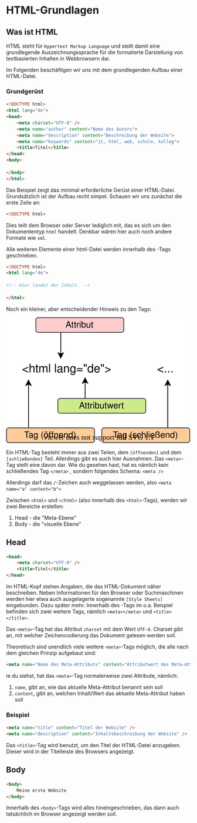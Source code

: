 # HTML-Grundlagen

## Was ist HTML

HTML steht für ``Hypertext Markup Language``  und stellt damit eine grundlegende Auszeichnungssprache für die formatierte Darstellung von textbasierten Inhalten in Webbrowsern dar.

Im Folgenden beschäftigen wir uns mit dem grundlegenden Aufbau einer HTML-Datei.

### Grundgerüst

````html
<!DOCTYPE html>
<html lang="de">
<head>
    <meta charset="UTF-8" />
    <meta name="author" content="Name des Autors">
    <meta name="description" content="Beschreibung der Website">
    <meta name="keywords" content="it, html, web, schule, kolleg">
    <title>Titel</title>
</head>
<body>

</body>
</html>
````

Das Beispiel zeigt das minimal erforderliche Gerüst einer HTML-Datei. Grundsätzlich ist der Aufbau recht simpel. Schauen wir uns zunächst die erste Zeile an:

````html
<!DOCTYPE html>
````

Dies teilt dem Browser oder Server lediglich mit, das es sich um den Dokumententyp ``html`` handelt. Denkbar wären hier auch noch andere Formate wie ``xml``.

Alle weiteren Elemente einer html-Datei werden innerhalb des <html>-Tags geschrieben.

````html
<!DOCTYPE html>
<html lang="de">

<!-- Hier landet der Inhalt. --> 

</html>
````

Noch ein kleiner, aber entscheidender Hinweis zu den Tags:

![html-tags.svg](./img/html-tags.svg)

Ein HTML-Tag besteht immer aus zwei Teilen, dem ``[öffnenden]``  und dem ``[schließenden]`` Teil.
Allerdings gibt es auch hier Ausnahmen. Das ``<meta>``-Tag stellt eine davon dar.
Wie du gesehen hast, hat es nämlich kein schließendes Tag ``</meta>`` , sondern folgendes Schema: ``<meta />``

Allerdings darf das ``/``-Zeichen auch weggelassen werden, also ``<meta name="a" content="b">`` 

Zwischen ``<html>``  und ``</html>``  (also innerhalb des ``<html>``-Tags), werden wir zwei Bereiche erstellen:

1. Head - die "Meta-Ebene"
2. Body - die "visuelle Ebene"

## Head

````html
<head>
    <meta charset="UTF-8" />
    <title>Titel</title>
</head>
````

Im HTML-Kopf stehen Angaben, die das HTML-Dokument näher beschreiben.
Neben Informationen für den Browser oder Suchmaschinen werden hier etwa auch ausgelagerte sogenannte ``[Style Sheets]`` eingebunden.
Dazu später mehr. Innerhalb des <head>-Tags im o.a. Beispiel befinden sich zwei weitere Tags,
nämlich ``<meta></meta>`` und ``<title></title>``.

Das ``<meta>``-Tag hat das Attribut ``charset`` mit dem Wert ``UTF-8``.
Charset gibt an, mit welcher Zeichencodierung das Dokument gelesen werden soll.

Theoretisch sind unendlich viele weitere ``<meta>``-Tags möglich,
die alle nach dem gleichen Prinzip aufgebaut sind:

````html
<meta name="Name des Meta-Attributs" content="Attributwert des Meta-Attributs" />
````

ie du siehst, hat das ``<meta>``-Tag normalerweise zwei Attribute, nämlich:

1. ``name``, gibt an, wie das aktuelle Meta-Attribut benannt sein soll
2. ``content``, gibt an, welchen Inhalt/Wert das aktuelle Meta-Attribut haben soll

### Beispiel

````html
<meta name="title" content="Titel der Website" />
<meta name="description" content="Inhaltsbeschreibung der Website" />
````

Das ``<title>``-Tag wird benutzt, um den Titel der HTML-Datei anzugeben.
Dieser wird in der Titelleiste des Browsers angezeigt.

## Body

````html
<body>
    Meine erste Website
</body>
````

Innerhalb des ``<body>``-Tags wird alles hineingeschrieben,
das dann auch tatsächlich im Browser angezeigt werden soll.